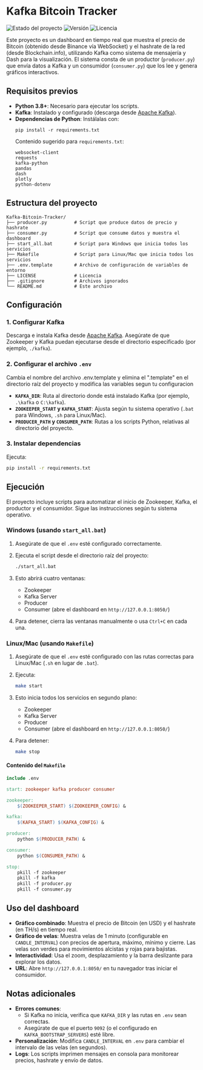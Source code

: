 # Kafka Bitcoin Tracker

![Estado del proyecto](https://img.shields.io/badge/Estado-Completado-green)
![Versión](https://img.shields.io/badge/Versión-1.0.0-blue)
![Licencia](https://img.shields.io/badge/Licencia-MIT-green)


Este proyecto es un dashboard en tiempo real que muestra el precio de Bitcoin (obtenido desde Binance vía WebSocket) y el hashrate de la red (desde Blockchain.info), utilizando Kafka como sistema de mensajería y Dash para la visualización. El sistema consta de un productor (`producer.py`) que envía datos a Kafka y un consumidor (`consumer.py`) que los lee y genera gráficos interactivos.

## Requisitos previos

- **Python 3.8+**: Necesario para ejecutar los scripts.
- **Kafka**: Instalado y configurado (descarga desde [Apache Kafka](https://kafka.apache.org/downloads)).
- **Dependencias de Python**: Instálalas con:
  ```
  pip install -r requirements.txt
  ```
  Contenido sugerido para `requirements.txt`:
  ```
  websocket-client
  requests
  kafka-python
  pandas
  dash
  plotly
  python-dotenv
  ```

## Estructura del proyecto

```
Kafka-Bitcoin-Tracker/
├── producer.py          # Script que produce datos de precio y hashrate
├── consumer.py          # Script que consume datos y muestra el dashboard
├── start_all.bat        # Script para Windows que inicia todos los servicios
├── Makefile             # Script para Linux/Mac que inicia todos los servicios
├── .env.template        # Archivo de configuración de variables de entorno
├── LICENSE              # Licencia
├── .gitignore           # Archivos ignorados
└── README.md            # Este archivo
```

## Configuración

### 1. Configurar Kafka
Descarga e instala Kafka desde [Apache Kafka](https://kafka.apache.org/downloads). Asegúrate de que Zookeeper y Kafka puedan ejecutarse desde el directorio especificado (por ejemplo, `./kafka`).

### 2. Configurar el archivo `.env`
Cambia el nombre del archivo .env.template y elimina el ".template" en el directorio raíz del proyecto y modifica las variables segun tu configuracion

- **`KAFKA_DIR`**: Ruta al directorio donde está instalado Kafka (por ejemplo, `.\kafka` o `C:\kafka`).
- **`ZOOKEEPER_START` y `KAFKA_START`**: Ajusta según tu sistema operativo (`.bat` para Windows, `.sh` para Linux/Mac).
- **`PRODUCER_PATH` y `CONSUMER_PATH`**: Rutas a los scripts Python, relativas al directorio del proyecto.

### 3. Instalar dependencias
Ejecuta:
```bash
pip install -r requirements.txt
```

## Ejecución

El proyecto incluye scripts para automatizar el inicio de Zookeeper, Kafka, el productor y el consumidor. Sigue las instrucciones según tu sistema operativo.

### Windows (usando `start_all.bat`)

1. Asegúrate de que el `.env` esté configurado correctamente.
2. Ejecuta el script desde el directorio raíz del proyecto:
   ```bash
   ./start_all.bat
   ```
3. Esto abrirá cuatro ventanas:
   - Zookeeper
   - Kafka Server
   - Producer
   - Consumer (abre el dashboard en `http://127.0.0.1:8050/`)

4. Para detener, cierra las ventanas manualmente o usa `Ctrl+C` en cada una.

### Linux/Mac (usando `Makefile`)

1. Asegúrate de que el `.env` esté configurado con las rutas correctas para Linux/Mac (`.sh` en lugar de `.bat`).
2. Ejecuta:
   ```bash
   make start
   ```
3. Esto inicia todos los servicios en segundo plano:
   - Zookeeper
   - Kafka Server
   - Producer
   - Consumer (abre el dashboard en `http://127.0.0.1:8050/`)

4. Para detener:
   ```bash
   make stop
   ```

#### Contenido del `Makefile`
```makefile
include .env

start: zookeeper kafka producer consumer

zookeeper:
	$(ZOOKEEPER_START) $(ZOOKEEPER_CONFIG) &

kafka:
	$(KAFKA_START) $(KAFKA_CONFIG) &

producer:
	python $(PRODUCER_PATH) &

consumer:
	python $(CONSUMER_PATH) &

stop:
	pkill -f zookeeper
	pkill -f kafka
	pkill -f producer.py
	pkill -f consumer.py
```

## Uso del dashboard

- **Gráfico combinado**: Muestra el precio de Bitcoin (en USD) y el hashrate (en TH/s) en tiempo real.
- **Gráfico de velas**: Muestra velas de 1 minuto (configurable en `CANDLE_INTERVAL`) con precios de apertura, máximo, mínimo y cierre. Las velas son verdes para movimientos alcistas y rojas para bajistas.
- **Interactividad**: Usa el zoom, desplazamiento y la barra deslizante para explorar los datos.
- **URL**: Abre `http://127.0.0.1:8050/` en tu navegador tras iniciar el consumidor.

## Notas adicionales

- **Errores comunes**:
  - Si Kafka no inicia, verifica que `KAFKA_DIR` y las rutas en `.env` sean correctas.
  - Asegúrate de que el puerto `9092` (o el configurado en `KAFKA_BOOTSTRAP_SERVERS`) esté libre.
- **Personalización**: Modifica `CANDLE_INTERVAL` en `.env` para cambiar el intervalo de las velas (en segundos).
- **Logs**: Los scripts imprimen mensajes en consola para monitorear precios, hashrate y envío de datos.